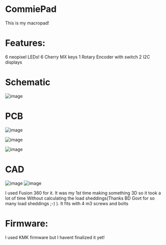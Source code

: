 # CommiePad
This is my macropad!
# Features:

6 neopixel LEDs!
6 Cherry MX keys
1 Rotary Encoder with switch
2 I2C displays

# Schematic
![image](https://github.com/user-attachments/assets/08cf4d0f-3001-450a-a10d-5c2512c4e0a8)

# PCB
![image](https://github.com/user-attachments/assets/e36697e3-bc7f-4eec-bc2b-f7475dd70627)

![image](https://github.com/user-attachments/assets/a01826ce-48b3-4e79-9509-bf5369fcd5ff)

![image](https://github.com/user-attachments/assets/d451dd18-301b-424e-9d06-b0bac2c2504e)

# CAD
![image](https://github.com/user-attachments/assets/78ddee98-7369-46b0-9348-28337dbfd946)
![image](https://github.com/user-attachments/assets/53765e54-e9cb-485a-935c-01684c0b6f84)

I used Fusion 360 for it. It was my 1st time making something 3D so it took a lot of time Without calculating the load sheddings(Thanks BD Govt for so many load sheddings ;-) ).
It fits with 4 m3 screws and bolts

# Firmware:
I used KMK firmware but I havent finalized it yet!
